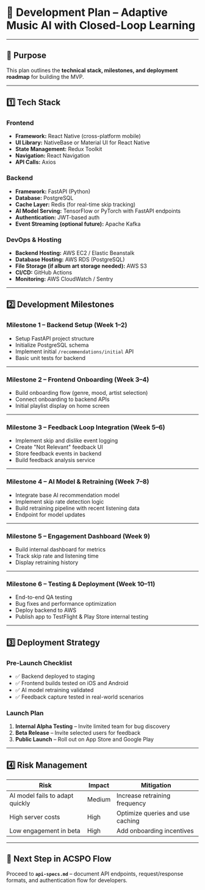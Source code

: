 # 🚀 Development Plan – Adaptive Music AI with Closed-Loop Learning

---

## 🎯 Purpose
This plan outlines the **technical stack, milestones, and deployment roadmap** for building the MVP.

---

## 1️⃣ Tech Stack

### Frontend
- **Framework:** React Native (cross-platform mobile)
- **UI Library:** NativeBase or Material UI for React Native
- **State Management:** Redux Toolkit
- **Navigation:** React Navigation
- **API Calls:** Axios

### Backend
- **Framework:** FastAPI (Python)
- **Database:** PostgreSQL
- **Cache Layer:** Redis (for real-time skip tracking)
- **AI Model Serving:** TensorFlow or PyTorch with FastAPI endpoints
- **Authentication:** JWT-based auth
- **Event Streaming (optional future):** Apache Kafka

### DevOps & Hosting
- **Backend Hosting:** AWS EC2 / Elastic Beanstalk
- **Database Hosting:** AWS RDS (PostgreSQL)
- **File Storage (if album art storage needed):** AWS S3
- **CI/CD:** GitHub Actions
- **Monitoring:** AWS CloudWatch / Sentry

---

## 2️⃣ Development Milestones

### Milestone 1 – Backend Setup (Week 1–2)
- Setup FastAPI project structure
- Initialize PostgreSQL schema
- Implement initial `/recommendations/initial` API
- Basic unit tests for backend

---

### Milestone 2 – Frontend Onboarding (Week 3–4)
- Build onboarding flow (genre, mood, artist selection)
- Connect onboarding to backend APIs
- Initial playlist display on home screen

---

### Milestone 3 – Feedback Loop Integration (Week 5–6)
- Implement skip and dislike event logging
- Create "Not Relevant" feedback UI
- Store feedback events in backend
- Build feedback analysis service

---

### Milestone 4 – AI Model & Retraining (Week 7–8)
- Integrate base AI recommendation model
- Implement skip rate detection logic
- Build retraining pipeline with recent listening data
- Endpoint for model updates

---

### Milestone 5 – Engagement Dashboard (Week 9)
- Build internal dashboard for metrics
- Track skip rate and listening time
- Display retraining history

---

### Milestone 6 – Testing & Deployment (Week 10–11)
- End-to-end QA testing
- Bug fixes and performance optimization
- Deploy backend to AWS
- Publish app to TestFlight & Play Store internal testing

---

## 3️⃣ Deployment Strategy

### Pre-Launch Checklist
- ✅ Backend deployed to staging
- ✅ Frontend builds tested on iOS and Android
- ✅ AI model retraining validated
- ✅ Feedback capture tested in real-world scenarios

### Launch Plan
1. **Internal Alpha Testing** – Invite limited team for bug discovery  
2. **Beta Release** – Invite selected users for feedback  
3. **Public Launch** – Roll out on App Store and Google Play  

---

## 4️⃣ Risk Management

| Risk | Impact | Mitigation |
|------|--------|-----------|
| AI model fails to adapt quickly | Medium | Increase retraining frequency |
| High server costs | High | Optimize queries and use caching |
| Low engagement in beta | High | Add onboarding incentives |

---

## 📌 Next Step in ACSPO Flow
Proceed to **`api-specs.md`** – document API endpoints, request/response formats, and authentication flow for developers.
